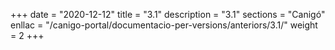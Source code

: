 +++
date        = "2020-12-12"
title       = "3.1"
description = "3.1"
sections    = "Canigó"
enllac		= "/canigo-portal/documentacio-per-versions/anteriors/3.1/"
weight		= 2
+++
